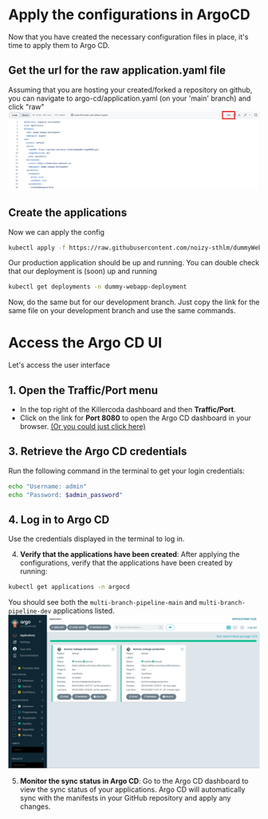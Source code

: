 # Apply the configurations in ArgoCD
Now that you have created the necessary configuration files in place, it's time to apply them to Argo CD.

## Get the url for the raw application.yaml file
Assuming that you are hosting your created/forked a repository on github, you can navigate to argo-cd/application.yaml (on your 'main' branch) and click "raw" 
<img src="./gitRawLink.png" style="width: 700px">

## Create the applications
Now we can apply the config
```bash
kubectl apply -f https://raw.githubusercontent.com/noizy-sthlm/dummyWeb-ArgoCDk8s/refs/heads/main/argo-cd/application.yaml -n argocd
```
Our production application should be up and running. You can double check that our deployment is (soon) up and running
```bash
kubectl get deployments -n dummy-webapp-deployment
```

Now, do the same but for our development branch. Just copy the link for the same file on your development branch and use the same commands.


# Access the Argo CD UI
Let's access the user interface

## 1. Open the Traffic/Port menu
   - In the top right of the Killercoda dashboard and then **Traffic/Port**.
   - Click on the link for **Port 8080** to open the Argo CD dashboard in your browser.
[(Or you could just click here)]({{TRAFFIC_HOST1_8080}})

## 3. Retrieve the Argo CD credentials
Run the following command in the terminal to get your login credentials:

```bash
echo "Username: admin"
echo "Password: $admin_password"
```
## 4. Log in to Argo CD
Use the credentials displayed in the terminal to log in.

4. **Verify that the applications have been created**:
After applying the configurations, verify that the applications have been created by running:

 ```bash
kubectl get applications -n argocd
```

You should see both the `multi-branch-pipeline-main` and `multi-branch-pipeline-dev` applications listed.
<img src="./ArgoCD_dashboard.png" style="width: 700px">


5. **Monitor the sync status in Argo CD**:
Go to the Argo CD dashboard to view the sync status of your applications. Argo CD will automatically sync with the manifests in your GitHub repository and apply any changes.